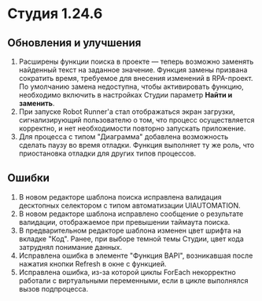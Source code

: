 # Студия 1.24.6

## Обновления и улучшения

1. Расширены функции поиска в проекте — теперь возможно заменять найденный текст на заданное значение. Функция замены призвана сократить время, требуемое для внесения изменений в RPA-проект. По умолчанию замена недоступна, чтобы активировать функцию, необходимо включить в настройках Студии параметр **Найти и заменить**.
1. При запуске Robot Runner'a стал отображаться экран загрузки, сигнализирующий пользователю о том, что процесс осуществляется корректно, и нет необходимости повторно запускать приложение.
1. Для процесса с типом "Диаграмма" добавлена возможность сделать паузу во время отладки. Функция выполняет ту же роль, что приостановка отладки для других типов процессов.



## Ошибки

1. В новом редакторе шаблона поиска исправлена валидация десктопных селектором с типом автоматизации UIAUTOMATION. 
1. В новом редакторе шаблона исправлено сообщение о результате валидации, отображаемое при превышении таймаута поиска. 
1. В предварительном редакторе шаблона изменен цвет шрифта на вкладке "Код". Ранее, при выборе темной темы Студии, цвет кода затруднял понимание данных.
1. Исправлена ошибка в элементе "Функция BAPI", возникавшая после нажатия кнопки Refresh в окне с функцией. 
1. Исправлена ошибка, из-за которой циклы ForEach некорректно работали с виртуальными переменными, если в цикле выполнялся вызов подпроцесса. 

